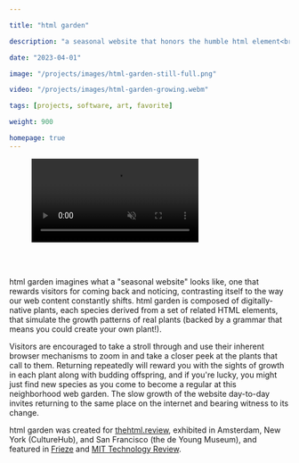```yaml
---

title: "html garden"

description: "a seasonal website that honors the humble html element<br/><br/>as seen in [Frieze](https://www.frieze.com/article/online-publications-bridging-poetry-and-code), at [Culturehub](https://www.culturehub.org/events/inspect-elements), and the [de Young Museum](https://deyoungopen2023.artcall.org/submissions/qr-view/424024)."

date: "2023-04-01"

image: "/projects/images/html-garden-still-full.png"

video: "/projects/images/html-garden-growing.webm"

tags: [projects, software, art, favorite]

weight: 900

homepage: true
---
```


<figure>
<video src="/projects/images/html-garden-growing.webm" controls muted autoplay loop></video>
</figure>

<br/>
<br/>

html garden imagines what a "seasonal website" looks like, one that rewards visitors for coming back and noticing, contrasting itself to the way our web content constantly shifts. html garden is composed of digitally-native plants, each species derived from a set of related HTML elements, that simulate the growth patterns of real plants (backed by a grammar that means you could create your own plant!).

Visitors are encouraged to take a stroll through and use their inherent browser mechanisms to zoom in and take a closer peek at the plants that call to them. Returning repeatedly will reward you with the sights of growth in each plant along with budding offspring, and if you're lucky, you might just find new species as you come to become a regular at this neighborhood web garden. The slow growth of the website day-to-day invites returning to the same place on the internet and bearing witness to its change.

html garden was created for [thehtml.review](http://thehtml.review), exhibited in Amsterdam, New York (CultureHub), and San Francisco (the de Young Museum), and featured in [Frieze](https://www.frieze.com/article/online-publications-bridging-poetry-and-code) and [MIT Technology Review](https://www.technologyreview.com/2023/12/21/1084525/internet-whimsy-html-energy/).
